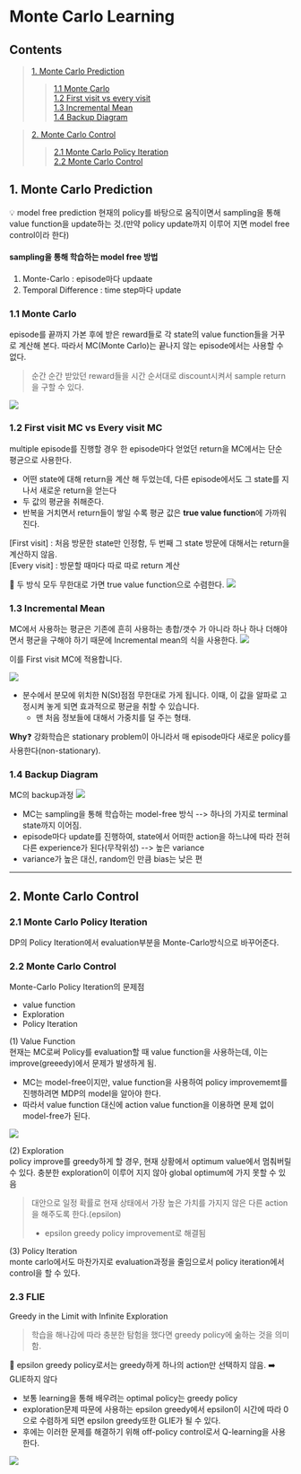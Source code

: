 # Monte Carlo Learning

## Contents
> [1. Monte Carlo Prediction](#1.-monte-carlo-prediction)
>>[1.1 Monte Carlo](1.1-monte-carlo)\
>>[1.2 First visit vs every visit](#1.2-first-visit-mc-vs-every-visit-mc)\
>>[1.3 Incremental Mean](#1.3-incremental-mean)\
>>[1.4 Backup Diagram](#1.4-backup-diagram)

>[2. Monte Carlo Control](#2.-modnte-carlo-control)
>>[2.1 Monte Carlo Policy Iteration](#2.1-monte-carlo-policy-iteration)\
>>[2.2 Monte Carlo Control](#2.2-monte-carlo-control)


## 1. Monte Carlo Prediction
:bulb: model free prediction
현재의 policy를 바탕으로 움직이면서 sampling을 통해 value function을 update하는 것.(만약 policy update까지 이루어 지면 model free control이라 한다) 

#### sampling을 통해 학습하는 model free 방법
1) Monte-Carlo : episode마다 updaate
2) Temporal Difference : time step마다 update

### 1.1 Monte Carlo
episode를 끝까지 가본 후에 받은 reward들로 각 state의 value function들을 거꾸로 계산해 본다. 따라서 MC(Monte Carlo)는 끝나지 않는 
episode에서는 사용할 수 없다.
> 순간 순간 받았던 reward들을 시간 순서대로 discount시켜서 sample return을 구할 수 있다.

<img src="https://dnddnjs.gitbooks.io/rl/content/MC1.png">

### 1.2 First visit MC vs Every visit MC
multiple episode를 진행할 경우 한 episode마다 얻었던 return을 MC에서는 단순 평균으로 사용한다.
- 어떤 state에 대해 return을 계산 해 두었는데, 다른 episode에서도 그 state를 지나서 새로운 return을 얻는다
- 두 값의 평균을 취해준다.
- 반복을 거치면서 return들이 쌓일 수록 평균 값은 **true value function**에 가까워진다.

[First visit] : 처음 방문한 state만 인정함, 두 번째 그 state 방문에 대해서는 return을 계산하지 않음.\
[Every visit] : 방문할 때마다 따로 따로 return 계산

:red_circle: 두 방식 모두 무한대로 가면 true value function으로 수렴한다.
<img src="https://dnddnjs.gitbooks.io/rl/content/MC2.png">

### 1.3 Incremental Mean
MC에서 사용하는 평균은 기존에 흔히 사용하는 총합/갯수 가 아니라 하나 하나 더해야면서 평균을 구해야 하기 때문에 Incremental mean의 식을 사용한다.
<img src="https://dnddnjs.gitbooks.io/rl/content/MC3.png">

이를 First visit MC에 적용합니다.

<img src="https://dnddnjs.gitbooks.io/rl/content/MC4.png">

- 분수에서 분모에 위치한 N(St)점점 무한대로 가게 됩니다. 이때, 이 값을 알파로 고정시켜 놓게 되면 효과적으로 평균을 취할 수 있습니다.
  - 맨 처음 정보들에 대해서 가중치를 덜 주는 형태.


**Why**:question:
강화학습은 stationary problem이 아니라서 매 episode마다 새로운 policy를 사용한다(non-stationary). 

### 1.4 Backup Diagram

MC의 backup과정
<img src="https://dnddnjs.gitbooks.io/rl/content/MC5.png">

- MC는 sampling을 통해 학습하는 model-free 방식 --> 하나의 가지로 terminal state까지 이어짐.
- episode마다 update를 진행하여, state에서 어떠한 action을 하느냐에 따라 전혀 다른 experience가 된다(무작위성) --> 높은 variance
- variance가 높은 대신, random인 만큼 bias는 낮은 편

---
## 2. Monte Carlo Control

### 2.1 Monte Carlo Policy Iteration
DP의 Policy Iteration에서 evaluation부분을 Monte-Carlo방식으로 바꾸어준다.

### 2.2 Monte Carlo Control
Monte-Carlo Policy Iteration의 문제점
- value function
- Exploration
- Policy Iteration

(1) Value Function\
현재는 MC로써 Policy를 evaluation할 때 value function을 사용하는데, 이는 improve(greeedy)에서 문제가 발생하게 됨.
- MC는 model-free이지만, value function을 사용하여 policy improvememt를 진행하려면 MDP의 model을 알아야 한다.
- 따라서 value function 대신에 action value function을 이용하면 문제 없이 model-free가 된다.

<img src="https://dnddnjs.gitbooks.io/rl/content/MC10.png">

(2) Exploration\
policy improve를 greedy하게 할 경우, 현재 상황에서 optimum value에서 멈춰버릴 수 있다. 충분한 exploration이 이루어 지지 않아 global optimum에 가지 못할 수 있음

> 대안으로 일정 확률로 현재 상태에서 가장 높은 가치를 가지지 않은 다른 action을 해주도록 한다.(epsilon)
>- epsilon greedy policy improvement로 해결됨

(3) Policy Iteration\
monte carlo에서도 마찬가지로 evaluation과정을 줄임으로서 policy iteration에서 control을 할 수 있다.

### 2.3 FLIE
Greedy in the Limit with Infinite Exploration
> 학습을 해나감에 따라 충분한 탐험을 했다면 greedy policy에 숢하는 것을 의미함.

:small_red_triangle: epsilon greedy policy로서는 greedy하게 하나의 action만 선택하지 않음. :arrow_right: GLIE하지 않다
- 보통 learning을 통해 배우려는 optimal policy는 greedy policy
- exploration문제 따문에 사용하는 epsilon greedy에서 epsilon이 시간에 따라 0으로 수렴하게 되면 epsilon greedy또한 GLIE가 될 수 있다.
- 후에는 이러한 문제를 해결하기 위해 off-policy control로서 Q-learning을 사용한다.

<img src = "https://img1.daumcdn.net/thumb/R1280x0/?scode=mtistory2&fname=https%3A%2F%2Fblog.kakaocdn.net%2Fdn%2Fea8Z2k%2FbtqBS7hHKNG%2F0S0SGaZU1hQVnF7KnbXSqk%2Fimg.png">

